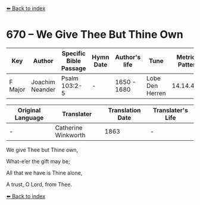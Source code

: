 [⬅️ Back to index](../README.md)

# 670 – We Give Thee But Thine Own

Key | Author   | Specific Bible Passage     |Hymn Date |Author's life |Tune |Metrical Pattern   |Composer/Source                                                                                        
-- | --------- | ---------------------------|----------|--------------|-----|-------------------|-------------   
F Major  | Joachim Neander      | Psalm 103:2-5 | -  | 1650 - 1680 | Lobe Den Herren | 14.14.4.7.8 | Chorale Book for England, 1863 

Original Language | Translater | Translation Date   | Translater's Life     
----------------- | --------- | --------------------|-------------   
\-  | Catherine Winkworth      | 1863 | -  | 1827 - 1878 

We give Thee but Thine own,

What-e’er the gift may be;

All that we have is Thine alone,

A trust, O Lord, from Thee.

[⬅️ Back to index](../README.md)

